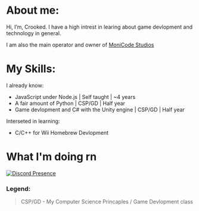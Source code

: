 # About me:
Hi, I’m, Crooked. I have a high intrest in learing about game devlopment and technology in general.

I am also the main operator and owner of [MoniCode Studios](https://github.com/MoniCode-Studios)

# My Skills: 
I already know:
- JavaScript under Node.js | Self taught | ~4 years
- A fair amount of Python | CSP/GD | Half year
- Game devlopment and C# with the Unity engine | CSP/GD | Half year

Interseted in learning:
- C/C++ for Wii Homebrew Devlopment

# What I'm doing rn
[![Discord Presence](https://lanyard.cnrad.dev/api/771962582876553227?animated=true&showDisplayName=true)](https://discord.com/users/771962582876553227)

### Legend:
> CSP/GD - My Computer Science Princaples / Game Devlopment class
